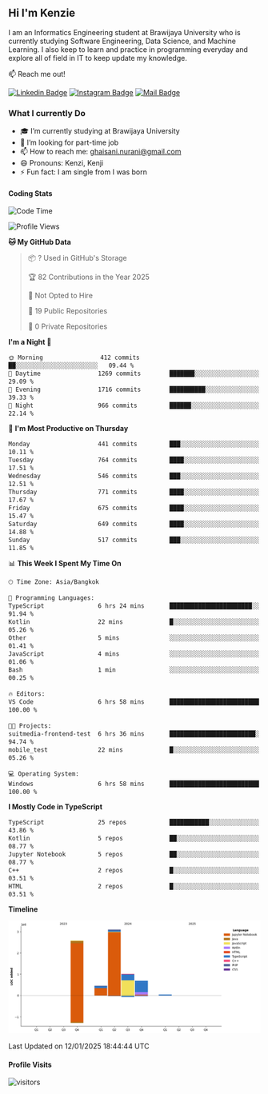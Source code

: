 ## Hi I'm Kenzie


I am an Informatics Engineering student at Brawijaya University who is currently studying Software Engineering, Data Science, and Machine Learning. I also keep to learn and practice in programming everyday and explore all of field in IT to keep update my knowledge.

:mailbox: Reach me out!

[![Linkedin Badge](https://img.shields.io/badge/-Kenzie_Taqiyassar-0e76a8?style=flat&labelColor=0e76a8&logo=linkedin&logoColor=white)](https://www.linkedin.com/in/kenzie-taqiyassar-37458b1aa/) 
[![Instagram Badge](https://img.shields.io/badge/-@__kenziehh_-e84393?style=flat&labelColor=e84393&logo=instagram&logoColor=white)](https://www.instagram.com/_kenziehh/) 
[![Mail Badge](https://img.shields.io/badge/-ghaisani.nurani-c0392b?style=flat&labelColor=c0392b&logo=gmail&logoColor=white)](mailto:ghaisani.nurani@gmail.com)

### What I currently Do

- 🎓 I’m currently studying at Brawijaya University
- 💼 I’m looking for part-time job
- 📫 How to reach me: ghaisani.nurani@gmail.com
- 😄 Pronouns: Kenzi, Kenji
- ⚡ Fun fact: I am single from I was born

#### Coding Stats
<!--START_SECTION:waka-->
![Code Time](http://img.shields.io/badge/Code%20Time-942%20hrs%2053%20mins-blue)

![Profile Views](http://img.shields.io/badge/Profile%20Views-2-blue)

**🐱 My GitHub Data** 

> 📦 ? Used in GitHub's Storage 
 > 
> 🏆 82 Contributions in the Year 2025
 > 
> 🚫 Not Opted to Hire
 > 
> 📜 19 Public Repositories 
 > 
> 🔑 0 Private Repositories 
 > 
**I'm a Night 🦉** 

```text
🌞 Morning                412 commits         ██░░░░░░░░░░░░░░░░░░░░░░░   09.44 % 
🌆 Daytime                1269 commits        ███████░░░░░░░░░░░░░░░░░░   29.09 % 
🌃 Evening                1716 commits        ██████████░░░░░░░░░░░░░░░   39.33 % 
🌙 Night                  966 commits         ██████░░░░░░░░░░░░░░░░░░░   22.14 % 
```
📅 **I'm Most Productive on Thursday** 

```text
Monday                   441 commits         ███░░░░░░░░░░░░░░░░░░░░░░   10.11 % 
Tuesday                  764 commits         ████░░░░░░░░░░░░░░░░░░░░░   17.51 % 
Wednesday                546 commits         ███░░░░░░░░░░░░░░░░░░░░░░   12.51 % 
Thursday                 771 commits         ████░░░░░░░░░░░░░░░░░░░░░   17.67 % 
Friday                   675 commits         ████░░░░░░░░░░░░░░░░░░░░░   15.47 % 
Saturday                 649 commits         ████░░░░░░░░░░░░░░░░░░░░░   14.88 % 
Sunday                   517 commits         ███░░░░░░░░░░░░░░░░░░░░░░   11.85 % 
```


📊 **This Week I Spent My Time On** 

```text
🕑︎ Time Zone: Asia/Bangkok

💬 Programming Languages: 
TypeScript               6 hrs 24 mins       ███████████████████████░░   91.94 % 
Kotlin                   22 mins             █░░░░░░░░░░░░░░░░░░░░░░░░   05.26 % 
Other                    5 mins              ░░░░░░░░░░░░░░░░░░░░░░░░░   01.41 % 
JavaScript               4 mins              ░░░░░░░░░░░░░░░░░░░░░░░░░   01.06 % 
Bash                     1 min               ░░░░░░░░░░░░░░░░░░░░░░░░░   00.25 % 

🔥 Editors: 
VS Code                  6 hrs 58 mins       █████████████████████████   100.00 % 

🐱‍💻 Projects: 
suitmedia-frontend-test  6 hrs 36 mins       ████████████████████████░   94.74 % 
mobile_test              22 mins             █░░░░░░░░░░░░░░░░░░░░░░░░   05.26 % 

💻 Operating System: 
Windows                  6 hrs 58 mins       █████████████████████████   100.00 % 
```

**I Mostly Code in TypeScript** 

```text
TypeScript               25 repos            ███████████░░░░░░░░░░░░░░   43.86 % 
Kotlin                   5 repos             ██░░░░░░░░░░░░░░░░░░░░░░░   08.77 % 
Jupyter Notebook         5 repos             ██░░░░░░░░░░░░░░░░░░░░░░░   08.77 % 
C++                      2 repos             █░░░░░░░░░░░░░░░░░░░░░░░░   03.51 % 
HTML                     2 repos             █░░░░░░░░░░░░░░░░░░░░░░░░   03.51 % 
```



**Timeline**

![Lines of Code chart](https://raw.githubusercontent.com/kenziehh/kenziehh/master/assets/bar_graph.png)


 Last Updated on 12/01/2025 18:44:44 UTC
<!--END_SECTION:waka-->


#### Profile Visits

![visitors](https://visitor-badge.glitch.me/badge?page_id=kenziehh.kenziehh)





